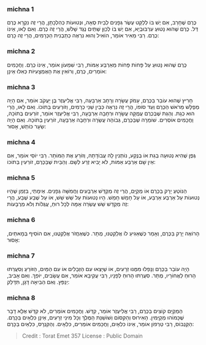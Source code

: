 
### michna 1
כֶּרֶם שֶׁחָרַב, אִם יֶשׁ בּוֹ לְלַקֵּט עֶשֶׂר גְּפָנִים לְבֵית סְאָה, וּנְטוּעוֹת כְּהִלְכָתָן, הֲרֵי זֶה נִקְרָא כֶּרֶם דַּל. כֶּרֶם שֶׁהוּא נָטוּעַ עִרְבּוּבְיָא, אִם יֶשׁ בּוֹ לְכַוֵּן שְׁתַּיִם נֶגֶד שָׁלֹשׁ, הֲרֵי זֶה כֶרֶם. וְאִם לָאו, אֵינוֹ כֶרֶם. רַבִּי מֵאִיר אוֹמֵר, הוֹאִיל וְהוּא נִרְאֶה כְתַבְנִית הַכְּרָמִים, הֲרֵי זֶה כָרֶם:

### michna 2
כֶּרֶם שֶׁהוּא נָטוּעַ עַל פָּחוֹת פָּחוֹת מֵאַרְבַּע אַמּוֹת, רַבִּי שִׁמְעוֹן אוֹמֵר, אֵינוֹ כֶרֶם. וַחֲכָמִים אוֹמְרִים, כֶּרֶם, וְרוֹאִין אֶת הָאֶמְצָעִיּוֹת כְּאִלּוּ אֵינָן:

### michna 3
חָרִיץ שֶׁהוּא עוֹבֵר בַּכֶּרֶם, עָמֹק עֲשָׂרָה וְרָחָב אַרְבָּעָה, רַבִּי אֱלִיעֶזֶר בֶּן יַעֲקֹב אוֹמֵר, אִם הָיָה מְפֻלָּשׁ מֵרֹאשׁ הַכֶּרֶם וְעַד סוֹפוֹ, הֲרֵי זֶה נִרְאֶה כְּבֵין שְׁנֵי כְרָמִים, וְזוֹרְעִים בְּתוֹכוֹ. וְאִם לָאו, הֲרֵי הוּא כְגָת. וְהַגַּת שֶׁבְּכֶרֶם עֲמֻקָּה עֲשָׂרָה וּרְחָבָה אַרְבָּעָה, רַבִּי אֱלִיעֶזֶר אוֹמֵר, זוֹרְעִים בְּתוֹכָהּ, וַחֲכָמִים אוֹסְרִים. שׁוֹמֵרָה שֶׁבַּכֶּרֶם, גְּבוֹהָה עֲשָׂרָה וּרְחָבָה אַרְבָּעָה, זוֹרְעִין בְּתוֹכָהּ. וְאִם הָיָה שֵׂעָר כּוֹתֵשׁ, אָסוּר:

### michna 4
גֶּפֶן שֶׁהִיא נְטוּעָה בְגַת אוֹ בְנֶקַע, נוֹתְנִין לָהּ עֲבוֹדָתָהּ, וְזוֹרֵעַ אֶת הַמּוֹתָר. רַבִּי יוֹסֵי אוֹמֵר, אִם אֵין שָׁם אַרְבַּע אַמּוֹת, לֹא יָבִיא זֶרַע לְשָׁם. וְהַבַּיִת שֶׁבַּכֶּרֶם, זוֹרְעִין בְּתוֹכוֹ:

### michna 5
הַנּוֹטֵעַ יָרָק בַּכֶּרֶם אוֹ מְקַיֵּם, הֲרֵי זֶה מְקַדֵּשׁ אַרְבָּעִים וַחֲמִשָּׁה גְפָנִים. אֵימָתַי, בִּזְמַן שֶׁהָיוּ נְטוּעוֹת עַל אַרְבַּע אַרְבַּע, אוֹ עַל חָמֵשׁ חָמֵשׁ. הָיוּ נְטוּעוֹת עַל שֵׁשׁ שֵׁשׁ, אוֹ עַל שֶׁבַע שֶׁבַע, הֲרֵי זֶה מְקַדֵּשׁ שֵׁשׁ עֶשְׂרֵה אַמָּה לְכָל רוּחַ, עֲגֻלּוֹת וְלֹא מְרֻבָּעוֹת:

### michna 6
הָרוֹאֶה יָרָק בַּכֶּרֶם, וְאָמַר כְּשֶׁאַגִּיעַ לוֹ אֲלַקְּטֶנּוּ, מֻתָּר. כְּשֶׁאֶחֱזֹר אֲלַקְּטֶנּוּ, אִם הוֹסִיף בְּמָאתַיִם, אָסוּר:

### michna 7
הָיָה עוֹבֵר בַּכֶּרֶם וְנָפְלוּ מִמֶּנּוּ זְרָעִים, אוֹ שֶׁיָּצְאוּ עִם הַזְּבָלִים אוֹ עִם הַמַּיִם, הַזּוֹרֵעַ וְסִעֲרַתּוּ הָרוּחַ לַאֲחוֹרָיו, מֻתָּר. סִעֲרַתּוּ הָרוּחַ לְפָנָיו, רַבִּי עֲקִיבָא אוֹמֵר, אִם עֲשָׂבִים, יוֹפַךְ. וְאִם אָבִיב, יְנַפֵּץ. וְאִם הֵבִיאָה דָגָן, תִּדָּלֵק:

### michna 8
הַמְקַיֵּם קוֹצִים בַּכֶּרֶם, רַבִּי אֱלִיעֶזֶר אוֹמֵר, קִדֵּשׁ. וַחֲכָמִים אוֹמְרִים, לֹא קִדֵּשׁ אֶלָּא דָבָר שֶׁכָּמוֹהוּ מְקַיְּמִין. הָאִירוּס וְהַקִּסּוֹם וְשׁוֹשַׁנַּת הַמֶּלֶךְ וְכָל מִינֵי זְרָעִים, אֵינָן כִּלְאַיִם בַּכָּרֶם. הַקַּנְבּוֹס, רַבִּי טַרְפוֹן אוֹמֵר, אֵינוֹ כִלְאָיִם, וַחֲכָמִים אוֹמְרִים, כִּלְאָיִם. וְהַקִּנְרָס, כִּלְאַיִם בַּכָּרֶם:

>Credit : Torat Emet 357
>License : Public Domain 